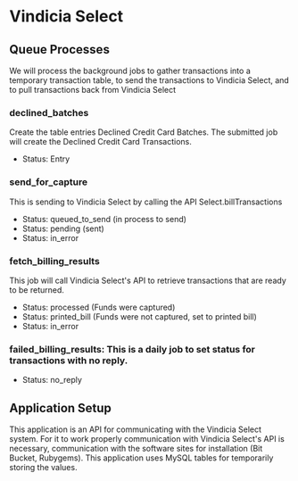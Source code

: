 # Vindicia Select



## Queue Processes
We will process the background jobs to gather transactions into a temporary transaction table, to send the transactions to Vindicia Select, and to pull transactions back from Vindicia Select
### declined_batches
Create the table entries Declined Credit Card Batches. The submitted job will create the Declined Credit Card Transactions.

* Status: Entry

### send_for_capture
This is sending to Vindicia Select by calling the API Select.billTransactions

* Status: queued_to_send (in process to send)
* Status: pending (sent)
* Status: in_error

### fetch_billing_results
This job will call Vindicia Select's API to retrieve transactions that are ready to be returned.

* Status: processed (Funds were captured)
* Status: printed_bill (Funds were not captured, set to printed bill)
* Status: in_error

### failed_billing_results: This is a daily job to set status for transactions with no reply.

* Status: no_reply

## Application Setup
This application is an API for communicating with the Vindicia Select system. For it to work properly communication with Vindicia Select's API is necessary, communication with the software sites for installation (Bit Bucket, Rubygems). This application uses MySQL tables for temporarily storing the values.

